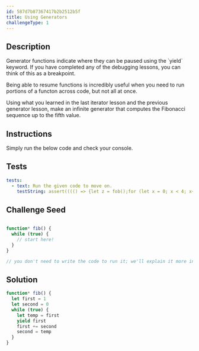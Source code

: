 ```yaml
---
id: 587d7b87367417b2b2512b5f
title: Using Generators
challengeType: 1
---
```


## Description
<section id='description'>
Generator functions indicate where they can be paused using the `yield` keyword. If you have completed any of the debugging lessons, you can think of this as a breakpoint.
  
Being able to resume functions is incredibly useful when you need to run portions of a functon across code, but not all at once. 

Using what you learned in the last iterator lesson and the previous generator lesson, make an infinite generator that computes the Fibonacci sequence up to the fifth value.
</section>

## Instructions
<section id='instructions'>
Simply run the below code and check your console.
</section>

## Tests
<section id='tests'>

```yml
tests:
  - text: Run the given code to move on.
    testString: assert(((() => {let z = fob();for (let x = 0; x < 4; x++) {z.next()};return z.next().value})()) === 5 , 'The fifth value returned from the Fibonacci iterator is correct')
```

</section>

## Challenge Seed
<section id='challengeSeed'>

<div id='js-seed'>

```js

function* fib() {
  while (true) {
    // start here!
  }
}

// you don't need to write the code to run it; we'll explain it more in depth later!
```

</div>

</section>

## Solution
<section id='solution'>

```js
function* fib() {
  let first = 1
  let second = 0
  while (true) {
  	let temp = first
    yield first 
    first += second
    second = temp
  }
}
```
</section>
